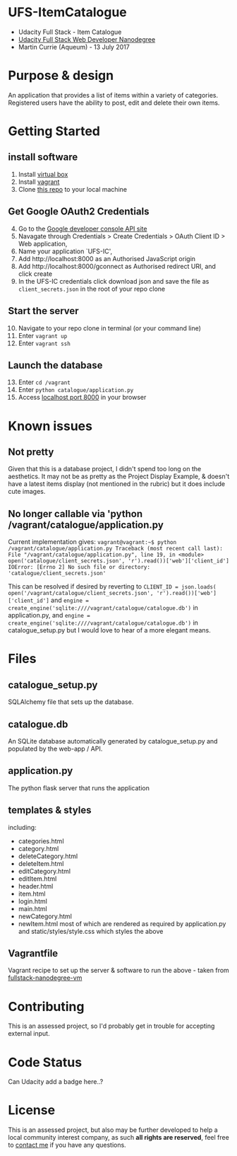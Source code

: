 # UFS-ItemCatalogue
- Udacity Full Stack - Item Catalogue
- [Udacity Full Stack Web Developer Nanodegree](
https://www.udacity.com/course/full-stack-web-developer-nanodegree--nd004)
- Martin Currie (Aqueum) - 13 July 2017

# Purpose & design
An application that provides a list of items within a variety of categories. 
Registered users have the ability to post, edit and delete their own items.

# Getting Started
## install software
1. Install [virtual box](https://www.virtualbox.org/)
2. Install [vagrant](https://www.vagrantup.com/downloads.html)
3. Clone [this repo](https://github.com/Aqueum/UFS-ItemCatalogue) to your local machine
## Get Google OAuth2 Credentials
4. Go to the [Google developer console API site](https://console.developers.google.com/apis)
5. Navagate through Credentials > Create Credentials > OAuth Client ID > Web application, 
6. Name your application `UFS-IC', 
7. Add http://localhost:8000 as an Authorised JavaScript origin 
8. Add http://localhost:8000/gconnect as Authorised redirect URI, and click create
9. In the UFS-IC credentials click download json and save the file as `client_secrets.json` in the root of your repo clone
## Start the server
10. Navigate to your repo clone in terminal (or your command line)
11. Enter `vagrant up`
12. Enter `vagrant ssh`
## Launch the database
13. Enter `cd /vagrant`
13. Enter `python catalogue/application.py`
14. Access [localhost port 8000](http://localhost:8000) in your browser

# Known issues
## Not pretty
Given that this is a database project, I didn't spend too long on the aesthetics.  It may not be as pretty as the Project Display Example, & doesn't have a latest items display (not mentioned in the rubric) but it does include cute images.

## No longer callable via 'python /vagrant/catalogue/application.py
Current implementation gives:
`vagrant@vagrant:~$ python /vagrant/catalogue/application.py
Traceback (most recent call last):
  File "/vagrant/catalogue/application.py", line 19, in <module>
    open('catalogue/client_secrets.json', 'r').read())['web']['client_id']
IOError: [Errno 2] No such file or directory: 'catalogue/client_secrets.json'`

This can be resolved if desired by reverting to 
`CLIENT_ID = json.loads(
    open('/vagrant/catalogue/client_secrets.json', 'r').read())['web']['client_id']`
and
`engine = create_engine('sqlite:////vagrant/catalogue/catalogue.db')`
in application.py, and
`engine = create_engine('sqlite:////vagrant/catalogue/catalogue.db')`
in catalogue_setup.py
but I would love to hear of a more elegant means.

# Files
## catalogue_setup.py
SQLAlchemy file that sets up the database.

## catalogue.db
An SQLite database automatically generated by catalogue_setup.py
and populated by the web-app / API.

## application.py
The python flask server that runs the application

## templates & styles
including:
- categories.html
- category.html
- deleteCategory.html
- deleteItem.html
- editCategory.html
- editItem.html
- header.html
- item.html
- login.html
- main.html
- newCategory.html
- newItem.html
most of which are rendered as required by application.py
and static/styles/style.css which styles the above

## Vagrantfile
Vagrant recipe to set up the server & software to run the above - taken from [fullstack-nanodegree-vm](https://github.com/udacity/fullstack-nanodegree-vm/blob/master/vagrant/Vagrantfile)

# Contributing
This is an assessed project, so I'd probably get in trouble for accepting external input.

# Code Status
Can Udacity add a badge here..?

# License
This is an assessed project, but also may be further developed to help a local community interest company,
as such **all rights are reserved**, feel free to [contact me](http://www.aqueum.com/contact/)
if you have any questions.